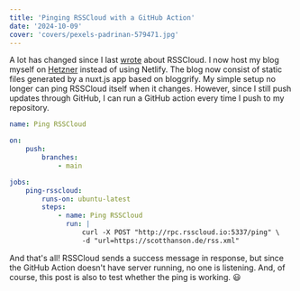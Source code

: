 ```yaml
---
title: 'Pinging RSSCloud with a GitHub Action'
date: '2024-10-09'
cover: 'covers/pexels-padrinan-579471.jpg'
---
```


A lot has changed since I last [wrote](https://scotthanson.de/archives/2022/11/23/pinging-rsscloud-with-a-static-blog) about RSSCloud. I now host my blog myself on [Hetzner](https://hetzner.com/) instead of using Netlify. The blog now consist of static files generated by a nuxt.js app based on bloggrify. My simple setup no longer can ping RSSCloud itself when it changes. However, since I still push updates through GitHub, I can run a GitHub action every time I push to my repository.

```yaml
name: Ping RSSCloud

on:
    push:
        branches:
            - main

jobs:
    ping-rsscloud:
        runs-on: ubuntu-latest
        steps:
            - name: Ping RSSCloud
              run: |
                  curl -X POST "http://rpc.rsscloud.io:5337/ping" \
                  -d "url=https://scotthanson.de/rss.xml"
```

And that's all! RSSCloud sends a success message in response, but since the GitHub Action doesn't have server running, no one is listening. And, of course, this post is also to test whether the ping is working. 😃
